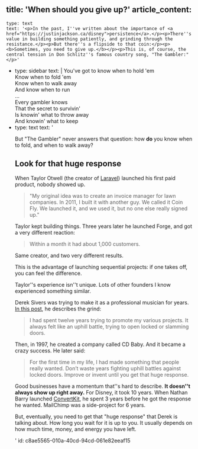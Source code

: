 title: 'When should you give up?'
article_content:
  -
    type: text
    text: '<p>In the past, I''ve written about the importance of <a href="https://justinjackson.ca/disney">persistence</a>.</p><p>There''s value in building something patiently, and grinding through the resistance.</p><p>But there''s a flipside to that coin:</p><p><b>Sometimes, you need to give up.</b></p><p>This is, of course, the central tension in Don Schlitz''s famous country song, "The Gambler:"</p>'
  -
    type: sidebar
    text: |
      You've got to know when to hold 'em<br>
      Know when to fold 'em<br>
      Know when to walk away<br>
      And know when to run<br>
      ...<br>
      Every gambler knows<br>
      That the secret to survivin'<br>
      Is knowin' what to throw away<br>
      And knowin' what to keep
  -
    type: text
    text: '<p>But "The Gambler" never answers that question: how <b>do </b>you know when to fold, and when to walk away?</p><h2>Look for that huge response</h2><p>When Taylor Otwell (the creator of <a href="https://laravel.com/">Laravel</a>) launched his first paid product, nobody showed up.</p><blockquote><p>"My original idea was to create an invoice manager for lawn companies. In 2011, I built it with another guy. We called it Coin Fly. We launched it, and we used it, but no one else really signed up."</p></blockquote><p>Taylor kept building things. Three years later he launched Forge, and got a very different reaction:</p><blockquote><p>Within a month it had about 1,000 customers.</p></blockquote><p>Same creator, and two very different results.</p><p>This is the advantage of launching sequential projects: if one takes off, you can feel the difference.</p><p>Taylor''s experience isn''t unique. Lots of other founders I know experienced something similar.</p><p>Derek Sivers was trying to make it as a professional musician for years. <a href="https://sivers.org/hitswitch">In this post</a>, he describes the grind:</p><blockquote><p>I had spent twelve years trying to promote my various projects. It always felt like an uphill battle, trying to open locked or slamming doors.</p></blockquote><p>Then, in 1997, he created a company called CD Baby. And it became a crazy success. He later said:</p><blockquote><p>For the first time in my life, I had made something that people really wanted. Don’t waste years fighting uphill battles against locked doors. Improve or invent until you get that huge response.</p></blockquote><p>Good businesses have a momentum that''s hard to describe. <b>It doesn''t always show up right away.</b> For Disney, it took 10 years. When Nathan Barry launched&nbsp;<a href="http://mbsy.co/convertkit/75552">ConvertKit</a>, he spent 3 years before he got the response he wanted. MailChimp was a side-project for 6 years.</p><p>But, eventually, you need to get that "huge response" that Derek is talking about. How long you wait for it is up to you. It usually depends on how much time, money, and energy you have left.&nbsp;</p>'
id: c8ae5565-010a-40cd-94cd-061e82eeaf15
